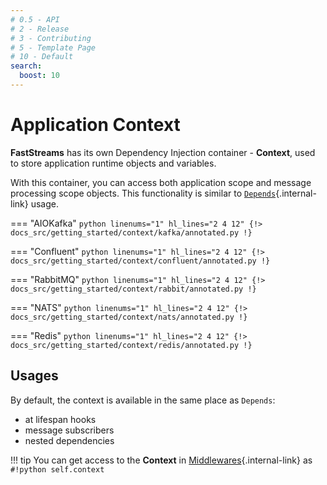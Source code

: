 ```yaml
---
# 0.5 - API
# 2 - Release
# 3 - Contributing
# 5 - Template Page
# 10 - Default
search:
  boost: 10
---
```


# Application Context

**FastStreams** has its own Dependency Injection container - **Context**, used to store application runtime objects and variables.

With this container, you can access both application scope and message processing scope objects. This functionality is similar to [`Depends`](../dependencies/index.md){.internal-link} usage.

=== "AIOKafka"
    ```python linenums="1" hl_lines="2 4 12"
    {!> docs_src/getting_started/context/kafka/annotated.py !}
    ```

=== "Confluent"
    ```python linenums="1" hl_lines="2 4 12"
    {!> docs_src/getting_started/context/confluent/annotated.py !}
    ```

=== "RabbitMQ"
    ```python linenums="1" hl_lines="2 4 12"
    {!> docs_src/getting_started/context/rabbit/annotated.py !}
    ```

=== "NATS"
    ```python linenums="1" hl_lines="2 4 12"
    {!> docs_src/getting_started/context/nats/annotated.py !}
    ```

=== "Redis"
    ```python linenums="1" hl_lines="2 4 12"
    {!> docs_src/getting_started/context/redis/annotated.py !}
    ```

## Usages

By default, the context is available in the same place as `Depends`:

* at lifespan hooks
* message subscribers
* nested dependencies

!!! tip
    You can get access to the **Context** in [Middlewares](../middlewares/#context-access){.internal-link} as `#!python self.context`